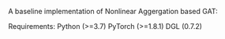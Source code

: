 A  baseline implementation of Nonlinear Aggergation based GAT:


Requirements:
Python (>=3.7)
PyTorch (>=1.8.1)
DGL (0.7.2)


